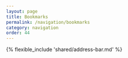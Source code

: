 ```yaml
---
layout: page
title: Bookmarks
permalink: /navigation/bookmarks
category: navigation
order: 44
---
```


{% flexible_include 'shared/address-bar.md' %}